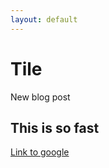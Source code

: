 ```yaml
---
layout: default
---
```


# Tile

New blog post

## This is so fast

[Link to google](https://google.com)
